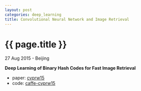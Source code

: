 ```yaml
---
layout: post
categories: deep_learning
title: Convolutional Neural Network and Image Retrieval
---
```


{{ page.title }}
================

<p class="meta">27 Aug 2015 - Beijing</p>

**Deep Learning of Binary Hash Codes for Fast Image Retrieval**

- paper: [cvprw15](http://www.iis.sinica.edu.tw/~kevinlin311.tw/cvprw15.pdf)
- code: [caffe-cvprw15](https://github.com/kevinlin311tw/caffe-cvprw15)
